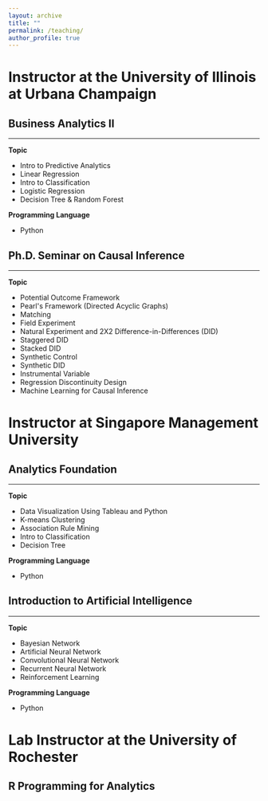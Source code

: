 ```yaml
---
layout: archive
title: ""
permalink: /teaching/
author_profile: true
---
```


# Instructor at the University of Illinois at Urbana Champaign
## Business Analytics II
---
**Topic** 
   * Intro to Predictive Analytics
   * Linear Regression
   * Intro to Classification
   * Logistic Regression
   * Decision Tree & Random Forest

**Programming Language** 
   * Python

## Ph.D. Seminar on Causal Inference
---
**Topic** 
   * Potential Outcome Framework
   * Pearl's Framework (Directed Acyclic Graphs)
   * Matching
   * Field Experiment
   * Natural Experiment and 2X2 Difference-in-Differences (DID)
   * Staggered DID
   * Stacked DID
   * Synthetic Control
   * Synthetic DID
   * Instrumental Variable
   * Regression Discontinuity Design
   * Machine Learning for Causal Inference

# Instructor at Singapore Management University
## Analytics Foundation
---
**Topic** 
   * Data Visualization Using Tableau and Python
   * K-means Clustering
   * Association Rule Mining
   * Intro to Classification
   * Decision Tree

**Programming Language** 
   * Python

## Introduction to Artificial Intelligence
---
**Topic** 
   * Bayesian Network
   * Artificial Neural Network
   * Convolutional Neural Network
   * Recurrent Neural Network
   * Reinforcement Learning

**Programming Language** 
   * Python

# Lab Instructor at the University of Rochester
## R Programming for Analytics
